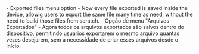 <en-US>
  - Exported files menu option
    - Now every file exported is saved inside the device, allowig users to export the same file many time as need, without the need to build those files from scratch.
</en-US>
<pt-BR>
  - Opção de menu "Arquivos Exportados"
    - Agora todos os arquivos exportados são salvos dentro do dispositivo, permitindo usuários exportarem o mesmo arquivo quantas vezes desejarem, sem a necessidade de criar esses arquivos desde o início.
</pt-BR>